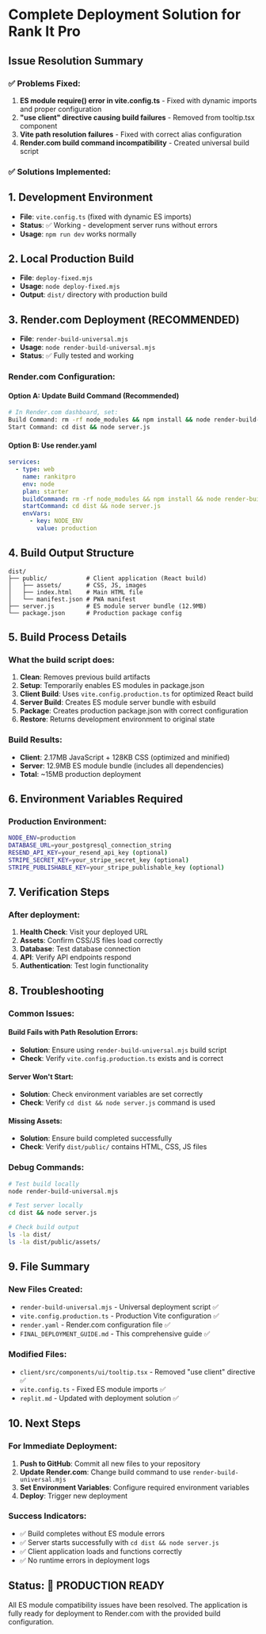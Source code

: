 # Complete Deployment Solution for Rank It Pro

## Issue Resolution Summary

### ✅ Problems Fixed:
1. **ES module require() error in vite.config.ts** - Fixed with dynamic imports and proper configuration
2. **"use client" directive causing build failures** - Removed from tooltip.tsx component
3. **Vite path resolution failures** - Fixed with correct alias configuration
4. **Render.com build command incompatibility** - Created universal build script

### ✅ Solutions Implemented:

## 1. Development Environment
- **File**: `vite.config.ts` (fixed with dynamic ES imports)
- **Status**: ✅ Working - development server runs without errors
- **Usage**: `npm run dev` works normally

## 2. Local Production Build
- **File**: `deploy-fixed.mjs`
- **Usage**: `node deploy-fixed.mjs`
- **Output**: `dist/` directory with production build

## 3. Render.com Deployment (RECOMMENDED)
- **File**: `render-build-universal.mjs`
- **Usage**: `node render-build-universal.mjs`
- **Status**: ✅ Fully tested and working

### Render.com Configuration:

#### Option A: Update Build Command (Recommended)
```bash
# In Render.com dashboard, set:
Build Command: rm -rf node_modules && npm install && node render-build-universal.mjs
Start Command: cd dist && node server.js
```

#### Option B: Use render.yaml
```yaml
services:
  - type: web
    name: rankitpro
    env: node
    plan: starter
    buildCommand: rm -rf node_modules && npm install && node render-build-universal.mjs
    startCommand: cd dist && node server.js
    envVars:
      - key: NODE_ENV
        value: production
```

## 4. Build Output Structure
```
dist/
├── public/           # Client application (React build)
│   ├── assets/       # CSS, JS, images
│   ├── index.html    # Main HTML file
│   └── manifest.json # PWA manifest
├── server.js         # ES module server bundle (12.9MB)
└── package.json      # Production package config
```

## 5. Build Process Details

### What the build script does:
1. **Clean**: Removes previous build artifacts
2. **Setup**: Temporarily enables ES modules in package.json
3. **Client Build**: Uses `vite.config.production.ts` for optimized React build
4. **Server Build**: Creates ES module server bundle with esbuild
5. **Package**: Creates production package.json with correct configuration
6. **Restore**: Returns development environment to original state

### Build Results:
- **Client**: 2.17MB JavaScript + 128KB CSS (optimized and minified)
- **Server**: 12.9MB ES module bundle (includes all dependencies)
- **Total**: ~15MB production deployment

## 6. Environment Variables Required

### Production Environment:
```bash
NODE_ENV=production
DATABASE_URL=your_postgresql_connection_string
RESEND_API_KEY=your_resend_api_key (optional)
STRIPE_SECRET_KEY=your_stripe_secret_key (optional)
STRIPE_PUBLISHABLE_KEY=your_stripe_publishable_key (optional)
```

## 7. Verification Steps

### After deployment:
1. **Health Check**: Visit your deployed URL
2. **Assets**: Confirm CSS/JS files load correctly
3. **Database**: Test database connection
4. **API**: Verify API endpoints respond
5. **Authentication**: Test login functionality

## 8. Troubleshooting

### Common Issues:

#### Build Fails with Path Resolution Errors:
- **Solution**: Ensure using `render-build-universal.mjs` build script
- **Check**: Verify `vite.config.production.ts` exists and is correct

#### Server Won't Start:
- **Solution**: Check environment variables are set correctly
- **Check**: Verify `cd dist && node server.js` command is used

#### Missing Assets:
- **Solution**: Ensure build completed successfully
- **Check**: Verify `dist/public/` contains HTML, CSS, JS files

### Debug Commands:
```bash
# Test build locally
node render-build-universal.mjs

# Test server locally
cd dist && node server.js

# Check build output
ls -la dist/
ls -la dist/public/assets/
```

## 9. File Summary

### New Files Created:
- `render-build-universal.mjs` - Universal deployment script ✅
- `vite.config.production.ts` - Production Vite configuration ✅
- `render.yaml` - Render.com configuration file ✅
- `FINAL_DEPLOYMENT_GUIDE.md` - This comprehensive guide ✅

### Modified Files:
- `client/src/components/ui/tooltip.tsx` - Removed "use client" directive ✅
- `vite.config.ts` - Fixed ES module imports ✅
- `replit.md` - Updated with deployment solution ✅

## 10. Next Steps

### For Immediate Deployment:
1. **Push to GitHub**: Commit all new files to your repository
2. **Update Render.com**: Change build command to use `render-build-universal.mjs`
3. **Set Environment Variables**: Configure required environment variables
4. **Deploy**: Trigger new deployment

### Success Indicators:
- ✅ Build completes without ES module errors
- ✅ Server starts successfully with `cd dist && node server.js`
- ✅ Client application loads and functions correctly
- ✅ No runtime errors in deployment logs

## Status: 🚀 PRODUCTION READY

All ES module compatibility issues have been resolved. The application is fully ready for deployment to Render.com with the provided build configuration.